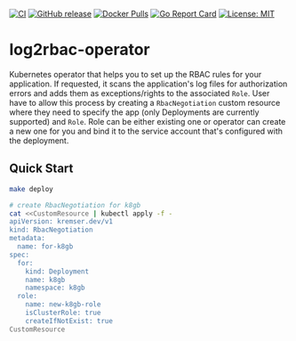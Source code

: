 [![CI](https://github.com/jkremser/log2rbac-operator/workflows/CI/badge.svg?branch=master)](https://github.com/jkremser/log2rbac-operator/actions/workflows/ci.yaml?query=workflow%3A%22CI%22+branch%3Amaster)
[![GitHub release](https://img.shields.io/github/release/jkremser/log2rbac-operator/all.svg?style=flat-square)](https://github.com/jkremser/log2rbac-operator/releases) 
[![Docker Pulls](https://img.shields.io/docker/pulls/jkremser/log2rbac.svg)](https://hub.docker.com/r/jkremser/log2rbac)
[![Go Report Card](https://goreportcard.com/badge/github.com/jkremser/log2rbac-operator)](https://goreportcard.com/report/github.com/jkremser/log2rbac-operator)
[![License: MIT](https://img.shields.io/badge/License-Apache_2.0-yellow.svg)](https://opensource.org/licenses/Apache-2.0)

# log2rbac-operator
Kubernetes operator that helps you to set up the RBAC rules for your application. If requested, it scans the application's log files
for authorization errors and adds them as exceptions/rights to the associated `Role`. User have to allow this process by creating a
`RbacNegotiation` custom resource where they need to specify the app (only Deployments are currently supported) and `Role`.
Role can be either existing one or operator can create a new one for you and bind it to the service account that's configured with the deployment.


## Quick Start

```bash
make deploy
```

```bash
# create RbacNegotiation for k8gb
cat <<CustomResource | kubectl apply -f -
apiVersion: kremser.dev/v1
kind: RbacNegotiation
metadata:
  name: for-k8gb
spec:
  for:
    kind: Deployment
    name: k8gb
    namespace: k8gb
  role:
    name: new-k8gb-role
    isClusterRole: true
    createIfNotExist: true
CustomResource
```